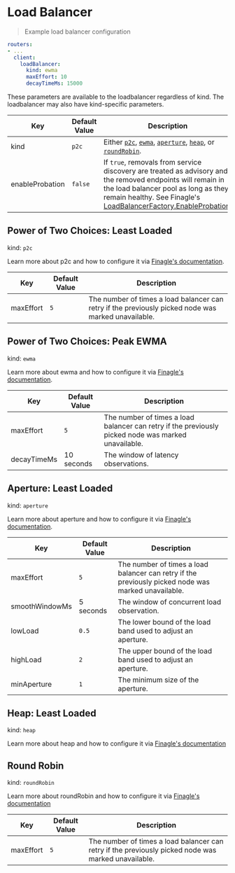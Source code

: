 # Load Balancer

> Example load balancer configuration

```yaml
routers:
- ...
  client:
    loadBalancer:
      kind: ewma
      maxEffort: 10
      decayTimeMs: 15000
```

<aside class="notice">
These parameters are available to the loadbalancer regardless of kind. The loadbalancer may also have kind-specific parameters.
</aside>

Key | Default Value | Description
--- | ------------- | -----------
kind | `p2c` | Either [`p2c`](#power-of-two-choices-least-loaded), [`ewma`](#power-of-two-choices-peak-ewma), [`aperture`](#aperture-least-loaded), [`heap`](#heap-least-loaded), or [`roundRobin`](#round-robin).
enableProbation | `false` | If `true`, removals from service discovery are treated as advisory and the removed endpoints will remain in the load balancer pool as long as they remain healthy. See Finagle's [LoadBalancerFactory.EnableProbation](https://github.com/twitter/finagle/blob/develop/finagle-core/src/main/scala/com/twitter/finagle/loadbalancer/LoadBalancerFactory.scala#L28).

[p2c]: https://twitter.github.io/finagle/guide/Clients.html#power-of-two-choices-p2c-least-loaded
[ewma]: https://twitter.github.io/finagle/guide/Clients.html#power-of-two-choices-p2c-peak-ewma
[aperture]: https://twitter.github.io/finagle/guide/Clients.html#aperture-least-loaded
[heap]: https://twitter.github.io/finagle/guide/Clients.html#heap-least-loaded
[roundRobin]: https://twitter.github.io/finagle/docs/com/twitter/finagle/loadbalancer/Balancers$.html#roundRobin

## Power of Two Choices: Least Loaded

kind: `p2c`

<aside class="success">
  Learn more about p2c and how to configure it via <a target="_blank" href="https://twitter.github.io/finagle/guide/Clients.html#power-of-two-choices-p2c-least-loaded">Finagle's documentation</a>.
</aside>

Key | Default Value | Description
--- | ------------- | -----------
maxEffort | `5` | The number of times a load balancer can retry if the previously picked node was marked unavailable.

## Power of Two Choices: Peak EWMA

kind: `ewma`

<aside class="success">
  Learn more about ewma and how to configure it via <a target="_blank" href="https://twitter.github.io/finagle/guide/Clients.html#power-of-two-choices-p2c-peak-ewma">Finagle's documentation</a>.
</aside>

Key | Default Value | Description
--- | ------------- | -----------
maxEffort | `5` | The number of times a load balancer can retry if the previously picked node was marked unavailable.
decayTimeMs | 10 seconds | The window of latency observations.

## Aperture: Least Loaded

kind: `aperture`

<aside class="success">
  Learn more about aperture and how to configure it via <a target="_blank" href="https://twitter.github.io/finagle/guide/Clients.html#aperture-least-loaded">Finagle's documentation</a>.
</aside>

Key | Default Value | Description
--- | ------------- | -----------
maxEffort | `5` | The number of times a load balancer can retry if the previously picked node was marked unavailable.
smoothWindowMs | 5 seconds |  The window of concurrent load observation.
lowLoad | `0.5` | The lower bound of the load band used to adjust an aperture.
highLoad | `2` | The upper bound of the load band used to adjust an aperture.
minAperture | `1` | The minimum size of the aperture.

## Heap: Least Loaded

kind: `heap`

<aside class="success">
  Learn more about heap and how to configure it via <a target="_blank" href="https://twitter.github.io/finagle/guide/Clients.html#heap-least-loaded">Finagle's documentation</a>
</aside>

## Round Robin

kind: `roundRobin`

<aside class="success">
  Learn more about roundRobin and how to configure it via <a target="_blank" href="https://twitter.github.io/finagle/docs/com/twitter/finagle/loadbalancer/Balancers$.html#roundRobin">Finagle's documentation</a>
</aside>

Key | Default Value | Description
--- | ------------- | -----------
maxEffort | `5` | The number of times a load balancer can retry if the previously picked node was marked unavailable.
